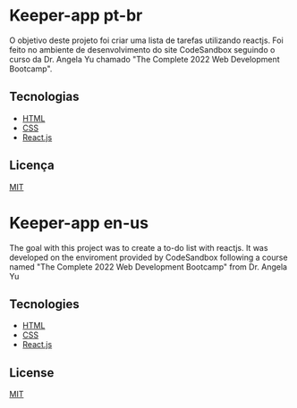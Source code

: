 # Keeper-app pt-br

O objetivo deste projeto foi criar uma lista de tarefas utilizando reactjs. Foi feito no ambiente de desenvolvimento do site CodeSandbox seguindo o curso da Dr. Angela Yu chamado "The Complete 2022 Web Development Bootcamp".

## Tecnologias

- [HTML](https://www.w3schools.com/html/)
- [CSS](https://www.w3schools.com/css/)
- [React.js](https://pt-br.reactjs.org/)

## Licença
[MIT](https://choosealicense.com/licenses/mit/)

# Keeper-app en-us

The goal with this project was to create a to-do list with reactjs. It was developed on the enviroment provided by CodeSandbox following a course named "The Complete 2022 Web Development Bootcamp" from Dr. Angela Yu

## Tecnologies

- [HTML](https://www.w3schools.com/html/)
- [CSS](https://www.w3schools.com/css/)
- [React.js](https://reactjs.org/)

## License
[MIT](https://choosealicense.com/licenses/mit/)




